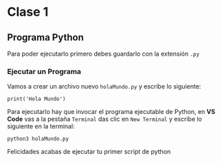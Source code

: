 # Clase 1
## Programa Python
Para poder ejecutarlo primero debes guardarlo con la extensión `.py` 
### Ejecutar un Programa
Vamos a crear un archivo nuevo `holaMundo.py` y escribe lo siguiente:

    print('Hola Mundo')

Para ejecutarlo hay que invocar el programa ejecutable de Python, en **VS Code** vas a la pestaña `Terminal` das clic en `New Terminal` y escribe lo siguiente en la terminal:

    python3 holaMundo.py

Felicidades acabas de ejecutar tu primer script de python 

